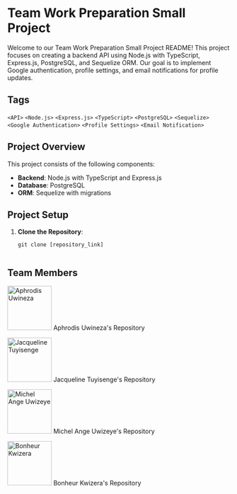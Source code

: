 # Team Work Preparation Small Project

Welcome to our Team Work Preparation Small Project README! This project focuses on creating a backend API using Node.js with TypeScript, Express.js, PostgreSQL, and Sequelize ORM. Our goal is to implement Google authentication, profile settings, and email notifications for profile updates.

## Tags
`<API>` `<Node.js>` `<Express.js>` `<TypeScript>` `<PostgreSQL>` `<Sequelize>` `<Google Authentication>` `<Profile Settings>` `<Email Notification>`

## Project Overview

This project consists of the following components:

- **Backend**: Node.js with TypeScript and Express.js
- **Database**: PostgreSQL
- **ORM**: Sequelize with migrations

## Project Setup

1. **Clone the Repository**: 
   ```http
   git clone [repository_link]


## Team Members

<img src="aphrodis_image_link" alt="Aphrodis Uwineza" width="100"/> Aphrodis Uwineza's Repository

<img src="jacqueline_image_link" alt="Jacqueline Tuyisenge" width="100"/> Jacqueline Tuyisenge's Repository

<img src="michelange_image_link" alt="Michel Ange Uwizeye" width="100"/> Michel Ange Uwizeye's Repository

<img src="img/Bon.jpeg" alt="Bonheur Kwizera" width="100"/> Bonheur Kwizera's Repository
